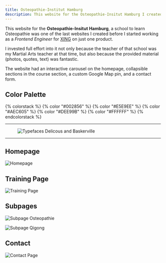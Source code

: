 ```yaml
---
title: Osteopathie-Institut Hamburg
description: This website for the Osteopathie-Insitut Hamburg I created in 2010.
---
```


This website for the **Osteopathie-Insitut Hamburg**, a school to learn Osteopathie was one of the last websites I created before I started working as a _Frontend Engineer_ for [XING](https://www.xing.com/) on just one product.

I invested full effort into it not only because the teacher of that school was my Martial Arts teacher at that time, but also because the provided material (photos, quotes, text) was fantastic.

The website had an interactive carousel on the homepage, collapsible sections in the course section, a custom Google Map pin, and a contact form.

## Color Palette

{% colorstack %}
{% color "#002856" %}
{% color "#E5E9EE" %}
{% color "#AEC605" %}
{% color "#DEE99B" %}
{% color "#FFFFFF" %}
{% endcolorstack %}

---

<figure class="light image-shadow">

![Typefaces Delicous and Baskerville](./images/osteopathie-hamburg-typefaces.svg)

</figure>

---

## Homepage

![Homepage](./images/osteopathie-hamburg-homepage.jpg)

## Training Page

![Training Page](./images/osteopathie-hamburg-training.jpg)

## Subpages

<div class="projects-detail-medium">

![Subpage Osteopathie](./images/osteopathie-hamburg-osteopathie.jpg)

![Subpage Qigong](./images/osteopathie-hamburg-qigong.jpg)

</div>

## Contact

![Contact Page](./images/osteopathie-hamburg-contact.jpg)
